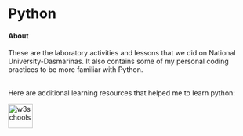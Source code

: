 # Python
#### About
These are the laboratory activities and lessons that we did on National University-Dasmarinas. It also contains some of my personal coding practices to be more familiar with Python.

<br/>
Here are additional learning resources that helped me to learn python:
<p align="left">
  <a href = "https://www.w3schools.com">
    <img src = "https://encrypted-tbn0.gstatic.com/images?q=tbn:ANd9GcRq_fjRVJLHlGB9w7R5zuvuciwZ9zwgGN6-oQ&s" alt ="w3schools" width ="50" height = "50">
  </a>
</p>
